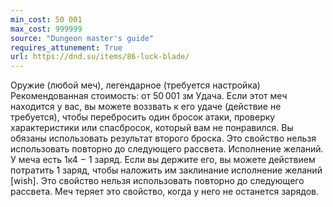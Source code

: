 ```yaml
---
min_cost: 50 001
max_cost: 999999
source: "Dungeon master's guide"
requires_attunement: True
url: https://dnd.su/items/86-luck-blade/
---
```


Оружие (любой меч), легендарное (требуется настройка)
Рекомендованная стоимость: от 50 001 зм
Удача. Если этот меч находится у вас, вы можете воззвать к его удаче (действие не требуется), чтобы перебросить один бросок атаки, проверку характеристики или спасбросок, который вам не понравился. Вы обязаны использовать результат второго броска. Это свойство нельзя использовать повторно до следующего рассвета.
Исполнение желаний. У меча есть 1к4 − 1 заряд. Если вы держите его, вы можете действием потратить 1 заряд, чтобы наложить им заклинание исполнение желаний [wish]. Это свойство нельзя использовать повторно до следующего рассвета. Меч теряет это свойство, когда у него не останется зарядов.
